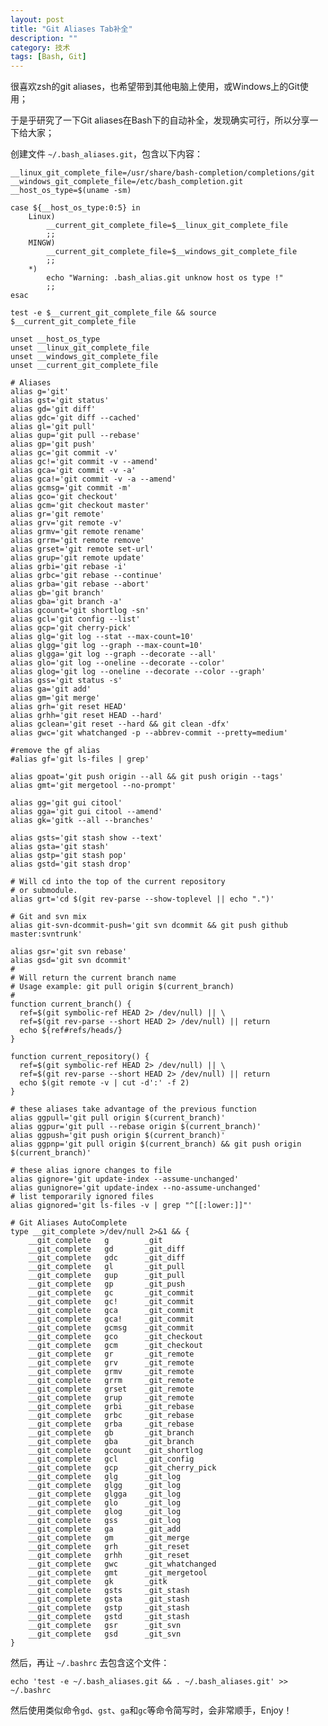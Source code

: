 ```yaml
---
layout: post
title: "Git Aliases Tab补全"
description: ""
category: 技术
tags: [Bash, Git]
---
```


很喜欢zsh的git aliases，也希望带到其他电脑上使用，或Windows上的Git使用；

于是乎研究了一下Git aliases在Bash下的自动补全，发现确实可行，所以分享一下给大家；

创建文件 `~/.bash_aliases.git`，包含以下内容：

    __linux_git_complete_file=/usr/share/bash-completion/completions/git
    __windows_git_complete_file=/etc/bash_completion.git
    __host_os_type=$(uname -sm)
    
    case ${__host_os_type:0:5} in
        Linux)
            __current_git_complete_file=$__linux_git_complete_file
            ;;
        MINGW)
            __current_git_complete_file=$__windows_git_complete_file
            ;;
        *)
            echo "Warning: .bash_alias.git unknow host os type !"
            ;;
    esac
    
    test -e $__current_git_complete_file && source $__current_git_complete_file
    
    unset __host_os_type
    unset __linux_git_complete_file
    unset __windows_git_complete_file
    unset __current_git_complete_file
    
    # Aliases
    alias g='git'
    alias gst='git status'
    alias gd='git diff'
    alias gdc='git diff --cached'
    alias gl='git pull'
    alias gup='git pull --rebase'
    alias gp='git push'
    alias gc='git commit -v'
    alias gc!='git commit -v --amend'
    alias gca='git commit -v -a'
    alias gca!='git commit -v -a --amend'
    alias gcmsg='git commit -m'
    alias gco='git checkout'
    alias gcm='git checkout master'
    alias gr='git remote'
    alias grv='git remote -v'
    alias grmv='git remote rename'
    alias grrm='git remote remove'
    alias grset='git remote set-url'
    alias grup='git remote update'
    alias grbi='git rebase -i'
    alias grbc='git rebase --continue'
    alias grba='git rebase --abort'
    alias gb='git branch'
    alias gba='git branch -a'
    alias gcount='git shortlog -sn'
    alias gcl='git config --list'
    alias gcp='git cherry-pick'
    alias glg='git log --stat --max-count=10'
    alias glgg='git log --graph --max-count=10'
    alias glgga='git log --graph --decorate --all'
    alias glo='git log --oneline --decorate --color'
    alias glog='git log --oneline --decorate --color --graph'
    alias gss='git status -s'
    alias ga='git add'
    alias gm='git merge'
    alias grh='git reset HEAD'
    alias grhh='git reset HEAD --hard'
    alias gclean='git reset --hard && git clean -dfx'
    alias gwc='git whatchanged -p --abbrev-commit --pretty=medium'
    
    #remove the gf alias
    #alias gf='git ls-files | grep'
    
    alias gpoat='git push origin --all && git push origin --tags'
    alias gmt='git mergetool --no-prompt'
    
    alias gg='git gui citool'
    alias gga='git gui citool --amend'
    alias gk='gitk --all --branches'
    
    alias gsts='git stash show --text'
    alias gsta='git stash'
    alias gstp='git stash pop'
    alias gstd='git stash drop'
    
    # Will cd into the top of the current repository
    # or submodule.
    alias grt='cd $(git rev-parse --show-toplevel || echo ".")'
    
    # Git and svn mix
    alias git-svn-dcommit-push='git svn dcommit && git push github master:svntrunk'
    
    alias gsr='git svn rebase'
    alias gsd='git svn dcommit'
    #
    # Will return the current branch name
    # Usage example: git pull origin $(current_branch)
    #
    function current_branch() {
      ref=$(git symbolic-ref HEAD 2> /dev/null) || \
      ref=$(git rev-parse --short HEAD 2> /dev/null) || return
      echo ${ref#refs/heads/}
    }
    
    function current_repository() {
      ref=$(git symbolic-ref HEAD 2> /dev/null) || \
      ref=$(git rev-parse --short HEAD 2> /dev/null) || return
      echo $(git remote -v | cut -d':' -f 2)
    }
    
    # these aliases take advantage of the previous function
    alias ggpull='git pull origin $(current_branch)'
    alias ggpur='git pull --rebase origin $(current_branch)'
    alias ggpush='git push origin $(current_branch)'
    alias ggpnp='git pull origin $(current_branch) && git push origin $(current_branch)'
    
    # these alias ignore changes to file
    alias gignore='git update-index --assume-unchanged'
    alias gunignore='git update-index --no-assume-unchanged'
    # list temporarily ignored files
    alias gignored='git ls-files -v | grep "^[[:lower:]]"'
    
    # Git Aliases AutoComplete
    type __git_complete >/dev/null 2>&1 && {
        __git_complete   g        _git
        __git_complete   gd       _git_diff
        __git_complete   gdc      _git_diff
        __git_complete   gl       _git_pull
        __git_complete   gup      _git_pull
        __git_complete   gp       _git_push
        __git_complete   gc       _git_commit
        __git_complete   gc!      _git_commit
        __git_complete   gca      _git_commit
        __git_complete   gca!     _git_commit
        __git_complete   gcmsg    _git_commit
        __git_complete   gco      _git_checkout
        __git_complete   gcm      _git_checkout
        __git_complete   gr       _git_remote
        __git_complete   grv      _git_remote
        __git_complete   grmv     _git_remote
        __git_complete   grrm     _git_remote
        __git_complete   grset    _git_remote
        __git_complete   grup     _git_remote
        __git_complete   grbi     _git_rebase
        __git_complete   grbc     _git_rebase
        __git_complete   grba     _git_rebase
        __git_complete   gb       _git_branch
        __git_complete   gba      _git_branch
        __git_complete   gcount   _git_shortlog
        __git_complete   gcl      _git_config
        __git_complete   gcp      _git_cherry_pick
        __git_complete   glg      _git_log
        __git_complete   glgg     _git_log
        __git_complete   glgga    _git_log
        __git_complete   glo      _git_log
        __git_complete   glog     _git_log
        __git_complete   gss      _git_log
        __git_complete   ga       _git_add
        __git_complete   gm       _git_merge
        __git_complete   grh      _git_reset
        __git_complete   grhh     _git_reset
        __git_complete   gwc      _git_whatchanged
        __git_complete   gmt      _git_mergetool
        __git_complete   gk       _gitk
        __git_complete   gsts     _git_stash
        __git_complete   gsta     _git_stash
        __git_complete   gstp     _git_stash
        __git_complete   gstd     _git_stash
        __git_complete   gsr      _git_svn
        __git_complete   gsd      _git_svn
    }

然后，再让 `~/.bashrc` 去包含这个文件：

    echo 'test -e ~/.bash_aliases.git && . ~/.bash_aliases.git' >> ~/.bashrc

然后使用类似命令`gd`、`gst`、`ga`和`gc`等命令简写时，会非常顺手，Enjoy！

